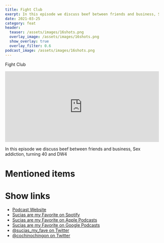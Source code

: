 ```yaml
---
title: Fight Club
exerpt: In this episode we discuss beef between friends and business, Sex addiction, turning 40 and DW4
date: 2021-03-25
category: feat
header:
  teaser: /assets/images/16shots.png
  overlay_image: /assets/images/16shots.png
  show_overlay: true
  overlay_filter: 0.6
podcast_image: /assets/images/16shots.png
---
```


Fight Club

<iframe src="https://open.spotify.com/embed-podcast/episode/7MVLZ2FoIifFtr9tePj9nG" width="100%" height="232" frameborder="0" allowtransparency="true" allow="encrypted-media"></iframe>

In this episode we discuss beef between friends and business, Sex addiction, turning 40 and DW4

# Mentioned items



# Show links

* <i class=fas fa-link></i> [Podcast Website](https://cochinochingon.com)
* <i class=fab fa-spotify></i> [Sucias are my Favorite on Spotify](https://open.spotify.com/show/3XjoipCU3QzeIaQAAQpBdW)
* <i class=fas fa-podcast></i> [Sucias are my Favorite on Apple Podcasts](https://podcasts.apple.com/us/podcast/sucias-are-my-favorite/id1548173787)
* <i class=fab fa-google-play></i> [Sucias are my Favorite on Google Podcasts](https://podcasts.google.com/feed/aHR0cHM6Ly9hbmNob3IuZm0vcy80MjI0YzYzYy9wb2RjYXN0L3Jzcw==)
* <i class=fab fa-twitter></i> [@sucias_my_fave on Twitter](https://twitter.com/sucias_my_fave)
* <i class=fab fa-twitter></i> [@cochinochingon on Twitter](https://twitter.com/cochinochingon)
